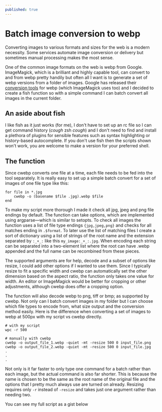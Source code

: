 ```yaml
---
published: true
---
```

# Batch image conversion to webp

Converting images to various formats and sizes for the web is a modern necessity. Some services automate image conversion or delivery but sometimes manual processing makes the most sense. 

One of the common image formats on the web is webp from Google. ImageMagick, which is a brilliant and highly capable tool, can convert to and from webp pretty handily but often all I want is to generate a set of webp versions from a folder of images. Google has released their [conversion tools][1] for webp (which ImageMagick uses too) and I decided to create a fish function so with a simple command I can batch convert all images in the current folder.

## An aside about fish
I like fish as it just works (for me), I don't have to set up an rc file so I can get command history (*cough* zsh *cough*) and I don't need to find and install a plethora of plugins for sensible features such as syntax highlighting or history-based autocomplete. If you don't use fish then the scripts shown won't work, you are welcome to make a version for your preferred shell.

## The function

Since cwebp converts one file at a time, each file needs to be fed into the tool separately. It is really easy to set up a simple batch convert for a set of images of one file type like this:

```
for file in *.jpg
	cwebp -o (basename $file .jpg).webp $file
end
```

To make my script more thorough I made it check all jpg, jpeg and png file endings by default. The function can take options, which are implemented using argparse—which is similar to setopts. To check all images the function uses a list of file type endings `{jpg,jpeg,png}` and checks for all matches ending in `.$format`. To later use the list of matching files I create a sort of dictionary using a list of strings of the root name and the extension separated by `:_+_:` like this `my_image:_+_:.jpg`. When encoding each string can be separated into a two-element list where the root can have .webp appended and the full name can be recombined from these pieces.

The supported arguments are for help, decode and a subset of options like resize, I could add other options if I wanted to use them. Since I typically resize to fit a specific width and cwebp can automatically set the other dimension based on the aspect ratio, the function only takes one value for width. An editor or ImageMagick would be better for cropping or other adjustments, although cwebp does offer a cropping option.

The function will also decode webp to png, tiff or bmp; as supported by cwebp. Not only can I batch convert images in my folder but I can choose which file types to encode from, what size output and the conversion method easily. Here is the difference when converting a set of images to webp at 500px with my script vs cwebp directly. 

```
# with my script
wpc -r 500

# manually with cwebp
cwebp -o output_file_1.webp -quiet -mt -resize 500 0 input_file.png
cwebp -o output_file_2.webp -quiet -mt -resize 500 0 input_file.jpg
.
.
.
```

Not only is it far faster to only type one command for a batch rather than each image, but the actual command is also far shorter. This is because the name is chosen to be the same as the root name of the original file and the options that I pretty much always use are turned on already. Resizing requires only `-r` instead of `-resize` and takes just one argument rather than needing two.

You can see my full script as a gist below

<script src="https://gist.github.com/FraserEmbrey/7ab665cf4fc0268ea3f51dbdaccaf42d.js"></script>

[1]: https://developers.google.com/speed/webp/download
